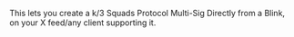 This lets you create a k/3 Squads Protocol Multi-Sig Directly from a Blink, on your X feed/any client supporting it.